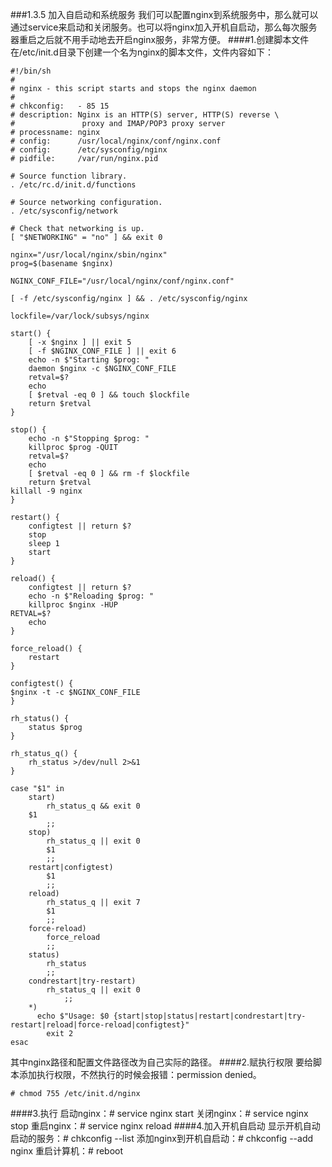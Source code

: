 ###1.3.5 加入自启动和系统服务
我们可以配置nginx到系统服务中，那么就可以通过service来启动和关闭服务。也可以将nginx加入开机自启动，那么每次服务器重启之后就不用手动地去开启nginx服务，非常方便。
####1.创建脚本文件
在/etc/init.d目录下创建一个名为nginx的脚本文件，文件内容如下：
```
#!/bin/sh 
# 
# nginx - this script starts and stops the nginx daemon 
# 
# chkconfig:   - 85 15
# description: Nginx is an HTTP(S) server, HTTP(S) reverse \ 
#               proxy and IMAP/POP3 proxy server 
# processname: nginx 
# config:      /usr/local/nginx/conf/nginx.conf
# config:      /etc/sysconfig/nginx 
# pidfile:     /var/run/nginx.pid 

# Source function library. 
. /etc/rc.d/init.d/functions 

# Source networking configuration. 
. /etc/sysconfig/network 

# Check that networking is up. 
[ "$NETWORKING" = "no" ] && exit 0 

nginx="/usr/local/nginx/sbin/nginx" 
prog=$(basename $nginx) 

NGINX_CONF_FILE="/usr/local/nginx/conf/nginx.conf" 

[ -f /etc/sysconfig/nginx ] && . /etc/sysconfig/nginx 

lockfile=/var/lock/subsys/nginx 

start() { 
    [ -x $nginx ] || exit 5 
    [ -f $NGINX_CONF_FILE ] || exit 6 
    echo -n $"Starting $prog: " 
    daemon $nginx -c $NGINX_CONF_FILE 
    retval=$? 
    echo 
    [ $retval -eq 0 ] && touch $lockfile 
    return $retval 
} 

stop() { 
    echo -n $"Stopping $prog: " 
    killproc $prog -QUIT 
    retval=$? 
    echo 
    [ $retval -eq 0 ] && rm -f $lockfile 
    return $retval 
killall -9 nginx 
} 

restart() { 
    configtest || return $? 
    stop 
    sleep 1 
    start 
} 

reload() { 
    configtest || return $? 
    echo -n $"Reloading $prog: " 
    killproc $nginx -HUP 
RETVAL=$? 
    echo 
} 

force_reload() { 
    restart 
} 

configtest() { 
$nginx -t -c $NGINX_CONF_FILE 
} 

rh_status() { 
    status $prog 
} 

rh_status_q() { 
    rh_status >/dev/null 2>&1 
} 

case "$1" in 
    start) 
        rh_status_q && exit 0 
    $1 
        ;; 
    stop) 
        rh_status_q || exit 0 
        $1 
        ;; 
    restart|configtest) 
        $1 
        ;; 
    reload) 
        rh_status_q || exit 7 
        $1 
        ;; 
    force-reload) 
        force_reload 
        ;; 
    status) 
        rh_status 
        ;; 
    condrestart|try-restart) 
        rh_status_q || exit 0 
            ;; 
    *)    
      echo $"Usage: $0 {start|stop|status|restart|condrestart|try-restart|reload|force-reload|configtest}" 
        exit 2 
esac  
```
其中nginx路径和配置文件路径改为自己实际的路径。
####2.赋执行权限
要给脚本添加执行权限，不然执行的时候会报错：permission denied。
```
# chmod 755 /etc/init.d/nginx
```
####3.执行
启动nginx：# service nginx start
关闭nginx：# service nginx stop
重启nginx：# service nginx reload
####4.加入开机自启动
显示开机自动启动的服务：# chkconfig --list
添加nginx到开机自启动：# chkconfig --add nginx
重启计算机：# reboot